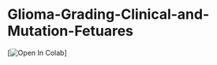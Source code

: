 # Glioma-Grading-Clinical-and-Mutation-Fetuares

[![Open In Colab](https://colab.research.google.com/assets/colab-badge.svg)]
